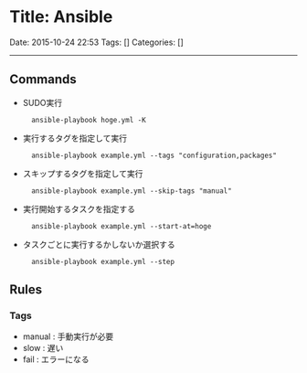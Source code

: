 # Title: Ansible

Date: 2015-10-24 22:53
Tags: []
Categories: []

---

## Commands

- SUDO実行

        ansible-playbook hoge.yml -K

- 実行するタグを指定して実行

        ansible-playbook example.yml --tags "configuration,packages"

- スキップするタグを指定して実行

        ansible-playbook example.yml --skip-tags "manual"

- 実行開始するタスクを指定する

        ansible-playbook example.yml --start-at=hoge

- タスクごとに実行するかしないか選択する

        ansible-playbook example.yml --step

## Rules

### Tags

- manual : 手動実行が必要
- slow : 遅い
- fail : エラーになる

